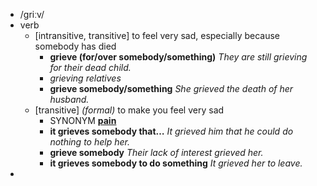 - /ɡriːv/
- verb
	- [intransitive, transitive] to feel very sad, especially because somebody has died
		- **grieve (for/over somebody/something)** *They are still grieving for their dead child.*
		- *grieving relatives*
		- **grieve somebody/something** *She grieved the death of her husband.*
	- [transitive] *(formal)* to make you feel very sad
		- SYNONYM [**pain**](https://www.oxfordlearnersdictionaries.com/definition/english/pain_2)
		- **it grieves somebody that…** *It grieved him that he could do nothing to help her.*
		- **grieve somebody** *Their lack of interest grieved her.*
		- **it grieves somebody to do something** *It grieved her to leave.*
-